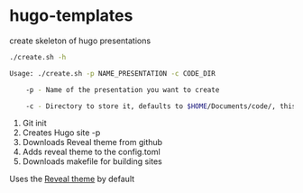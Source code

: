 # hugo-templates
create skeleton of hugo presentations

```bash
./create.sh -h 

Usage: ./create.sh -p NAME_PRESENTATION -c CODE_DIR

    -p - Name of the presentation you want to create

    -c - Directory to store it, defaults to $HOME/Documents/code/, this will place -p there 


```

1. Git init
2. Creates Hugo site -p 
3. Downloads Reveal theme from github
4. Adds reveal theme to the config.toml
5. Downloads makefile for building sites

Uses the [Reveal theme]( https://github.com/dzello/reveal-hugo) by default 